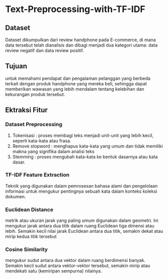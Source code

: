 # Text-Preprocessing-with-TF-IDF #

## Dataset ##
Dataset dikumpulkan dari review handphone pada E-commerce, di mana data tersebut telah dianalisis dan dibagi menjadi dua kategori utama: data review negatif dan data review positif.

## Tujuan ##
untuk memahami pendapat dan pengalaman pelanggan yang berbeda terkait dengan produk handphone yang mereka beli, sehingga dapat memberikan wawasan yang lebih mendalam tentang kelebihan dan kekurangan produk tersebut.

## Ektraksi Fitur ##
### Dataset Preprocessing ###
1. Tokenisasi : proses membagi teks menjadi unit-unit yang lebih kecil, seperti kata-kata atau frasa.
2. Remove stopword : menghapus kata-kata yang umum dan tidak memiliki makna yang signifika dalam analisi teks
3. Stemming : proses mengubah kata-kata ke bentuk dasarnya atau kata dasar.
### TF-IDF Feature Extraction ###
Teknik yang digunakan dalam pemrosesan bahasa alami dan pengelolaan informasi untuk mengukur pentingnya sebuah kata dalam konteks koleksi dokumen.
### Euclidean Distance ###
metrik atau ukuran jarak yang paling umum digunakan dalam geometri. Ini mengukur jarak antara dua titik dalam ruang Euclidean tiga dimensi atau lebih. Semakin kecil nilai jarak Euclidean antara dua titik, semakin dekat atau mirip kedua titik tersebut
### Cosine Similarity ###
mengukur sudut antara dua vektor dalam ruang berdimensi banyak. Semakin kecil sudut antara vektor-vektor tersebut, semakin mirip atau mendekati satu (kemiripan sempurna) nilainya.
